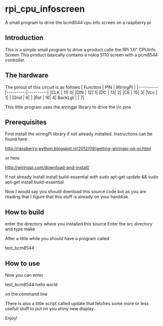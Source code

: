 # rpi_cpu_infoscreen
A small program to drive the bcm8544 cpu info screen on a raspberry pi


## Introduction
This is a simple small program to drive a product calle the 
RPi 1.6" CPUInfo Screen
This product basically contains a nokia 5110 screen with a pcm8544 controller.


## The hardware

The pinout of this circuit is as follows
| Function |    PIN   | WiringPI |
|----------|----------|----------|
|CLK       |        11|         0|
|DIN       |        12|         1|
|DC        |        13|         2|
|CE        |        15|         3|
|Vcc       |         1|          |
|Gnd       |         6|          |
|Rst       |        16|         4|
BackLgt    |          |         7|


This little program uses the wiringpi library to drive the i/o pins


## Prerequisites

First install the wiringPi library if not already installed.
Instructions can be found here:

http://raspberry-python.blogspot.nl/2012/09/getting-wiringpi-on-pi.html

or here

http://wiringpi.com/download-and-install/

If not already install install build-essential with
sudo apt-get update && sudo apt-get install build-essential

Now I would say you should doenload this source code but as you are reading that I 
figure that this stuff is already on your harddisk.

## How to build

enter the directory where you installed this source
Enter the src directory and type make

After a little while you should have a program called 

test_bcm8544

## How to use

Now you can enter

test_bcm8544 hello world

on the command line

There is also a little script called update that fetches some more or less
usefull stuff to put on you shiny new display.

Enjoy!
